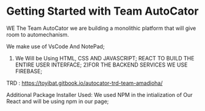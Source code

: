 # Getting Started with Team AutoCator
<!-- Aim -->

WE The Team AutoCator we are building a monolithic platform that will give room to automechanism.

<!-- Tools used-->
We make use of VsCode And NotePad;

<!-- Programimg Languages Used -->
1) We Will be Using HTML, CSS AND JAVASCRIPT; REACT TO BUILD THE ENTIRE USER INTERFACE;
2)FOR THE BACKEND SERVICES WE USE FIREBASE;


<!-- LINK TO OUR APP -->
TRD : https://toyibat.gitbook.io/autocator-trd-team-amadioha/



Additional Package Installer Used:
We used NPM in the intialization of Our React and will be using npm in our page;

